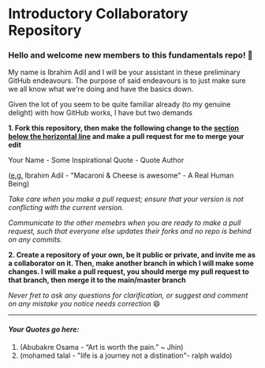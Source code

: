 # Introductory Collaboratory Repository

### Hello and welcome new members to this fundamentals repo! :blue_heart:

My name is Ibrahim Adil and I will be your assistant in these preliminary GitHub endeavours. 
The purpose of said endeavours is to just make sure we all know what we're doing and have the basics down.

Given the lot of you seem to be quite familiar already (to my genuine delight) with how GitHub works, I have but two demands

**1. Fork this repository, then make the following change to the 
[section below the horizontal line](https://github.com/ib-bib/CodeCollaborationBasics/#your-quotes-go-here) 
and make a pull request for me to merge your edit**

Your Name - Some Inspirational Quote - Quote Author

([e.g.](https://study.com/learn/lesson/what-does-e-g-stand-for.html) Ibrahim Adil - "Macaroni & Cheese is awesome" - A Real Human Being)

*Take care when you make a pull request; ensure that your version is not conflicting with the current version.*

*Communicate to the other memebrs when you are ready to make a pull request, such that everyone else updates their forks and no repo is behind on any commits.*

**2. Create a repository of your own, be it public or private, and invite me as a collaborator on it. 
Then, make another branch in which I will make some changes. 
I will make a pull request, you should merge my pull request to that branch, then merge it to the main/master branch**

*Never fret to ask any questions for clarification, or suggest and comment on any mistake you notice needs correction* :smile:
<hr />

#### *Your Quotes go here:*

1. (Abubakre Osama - “Art is worth the pain.” ~ Jhin)
2. (mohamed talal - "life is a journey not a distination"- ralph waldo)

